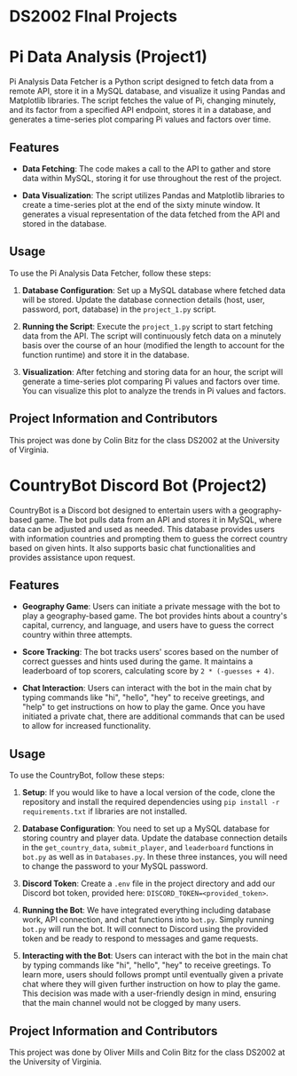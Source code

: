 # DS2002 FInal Projects



# Pi Data Analysis (Project1)

Pi Analysis Data Fetcher is a Python script designed to fetch data from a remote API, store it in a MySQL database, and visualize it using Pandas and Matplotlib libraries. The script fetches the value of Pi, changing minutely, and its factor from a specified API endpoint, stores it in a database, and generates a time-series plot comparing Pi values and factors over time.

## Features

- **Data Fetching**: The code makes a call to the API to gather and store data within MySQL, storing it for use throughout the rest of the project. 

- **Data Visualization**: The script utilizes Pandas and Matplotlib libraries to create a time-series plot at the end of the sixty minute window. It generates a visual representation of the data fetched from the API and stored in the database.

## Usage

To use the Pi Analysis Data Fetcher, follow these steps:

1. **Database Configuration**: Set up a MySQL database where fetched data will be stored. Update the database connection details (host, user, password, port, database) in the `project_1.py` script.

2. **Running the Script**: Execute the `project_1.py` script to start fetching data from the API. The script will continuously fetch data on a minutely basis over the course of an hour (modified the length to account for the function runtime) and store it in the database.

3. **Visualization**: After fetching and storing data for an hour, the script will generate a time-series plot comparing Pi values and factors over time. You can visualize this plot to analyze the trends in Pi values and factors.

## Project Information and Contributors

This project was done by Colin Bitz for the class DS2002 at the University of Virginia. 



# CountryBot Discord Bot (Project2)

CountryBot is a Discord bot designed to entertain users with a geography-based game. The bot pulls data from an API and stores it in MySQL, where data can be adjusted and used as needed. This database provides users with information countries and prompting them to guess the correct country based on given hints. It also supports basic chat functionalities and provides assistance upon request.

## Features

- **Geography Game**: Users can initiate a private message with the bot to play a geography-based game. The bot provides hints about a country's capital, currency, and language, and users have to guess the correct country within three attempts.

- **Score Tracking**: The bot tracks users' scores based on the number of correct guesses and hints used during the game. It maintains a leaderboard of top scorers, calculating score by `2 * (-guesses + 4)`. 

- **Chat Interaction**: Users can interact with the bot in the main chat by typing commands like "hi", "hello", "hey" to receive greetings, and "help" to get instructions on how to play the game. Once you have initiated a private chat, there are additional commands that can be used to allow for increased functionality. 

## Usage

To use the CountryBot, follow these steps:

1. **Setup**: If you would like to have a local version of the code, clone the repository and install the required dependencies using `pip install -r requirements.txt` if libraries are not installed.

2. **Database Configuration**: You need to set up a MySQL database for storing country and player data. Update the database connection details in the `get_country_data`, `submit_player`, and `leaderboard` functions in `bot.py` as well as in `Databases.py`. In these three instances, you will need to change the password to your MySQL password. 

3. **Discord Token**: Create a `.env` file in the project directory and add our Discord bot token, provided here: `DISCORD_TOKEN=<provided_token>`.

4. **Running the Bot**: We have integrated everything including database work, API connection, and chat functions into `bot.py`. Simply running `bot.py` will run the bot. It will connect to Discord using the provided token and be ready to respond to messages and game requests.

5. **Interacting with the Bot**: Users can interact with the bot in the main chat by typing commands like "hi", "hello", "hey" to receive greetings. To learn more, users should follows prompt until eventually given a private chat where they will given further instruction on how to play the game. This decision was made with a user-friendly design in mind, ensuring that the main channel would not be clogged by many users.

## Project Information and Contributors

This project was done by Oliver Mills and Colin Bitz for the class DS2002 at the University of Virginia. 

